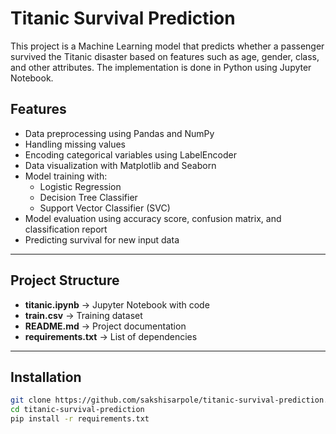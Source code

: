# Titanic Survival Prediction 

This project is a Machine Learning model that predicts whether a passenger survived the Titanic disaster based on features such as age, gender, class, and other attributes. The implementation is done in Python using Jupyter Notebook.


## Features
- Data preprocessing using Pandas and NumPy  
- Handling missing values  
- Encoding categorical variables using LabelEncoder  
- Data visualization with Matplotlib and Seaborn  
- Model training with:
  - Logistic Regression  
  - Decision Tree Classifier  
  - Support Vector Classifier (SVC)  
- Model evaluation using accuracy score, confusion matrix, and classification report  
- Predicting survival for new input data  

---

## Project Structure
- **titanic.ipynb** → Jupyter Notebook with code  
- **train.csv** → Training dataset   
- **README.md** → Project documentation  
- **requirements.txt** → List of dependencies  

---

## Installation
```bash
git clone https://github.com/sakshisarpole/titanic-survival-prediction.git
cd titanic-survival-prediction
pip install -r requirements.txt

